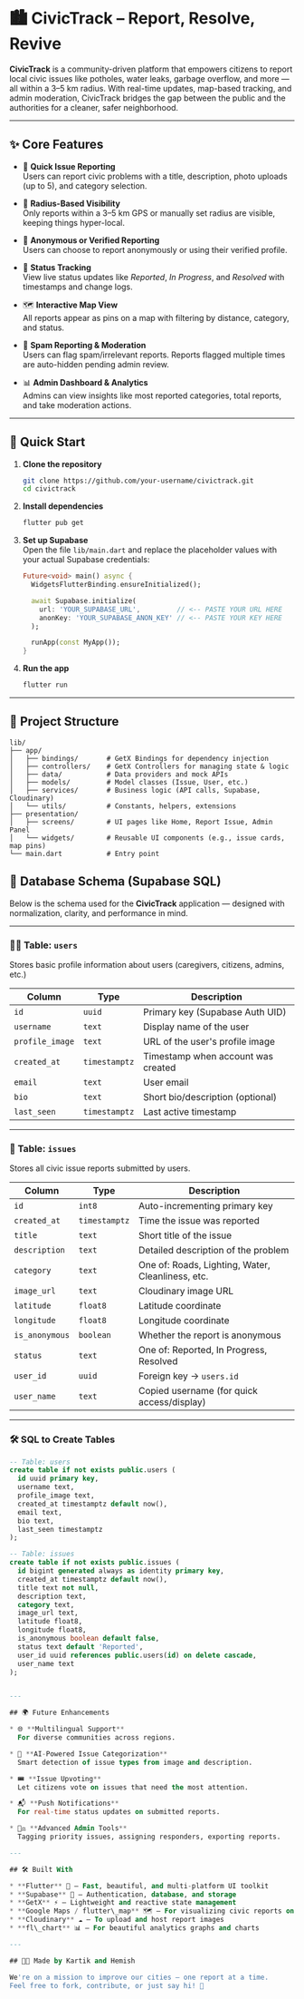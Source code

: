 
# 🏙️ CivicTrack – Report, Resolve, Revive

**CivicTrack** is a community-driven platform that empowers citizens to report local civic issues like potholes, water leaks, garbage overflow, and more — all within a 3–5 km radius. With real-time updates, map-based tracking, and admin moderation, CivicTrack bridges the gap between the public and the authorities for a cleaner, safer neighborhood.

---

## ✨ Core Features

- 🧾 **Quick Issue Reporting**  
  Users can report civic problems with a title, description, photo uploads (up to 5), and category selection.

- 📍 **Radius-Based Visibility**  
  Only reports within a 3–5 km GPS or manually set radius are visible, keeping things hyper-local.

- 👤 **Anonymous or Verified Reporting**  
  Users can choose to report anonymously or using their verified profile.

- 🔔 **Status Tracking**  
  View live status updates like _Reported_, _In Progress_, and _Resolved_ with timestamps and change logs.

- 🗺️ **Interactive Map View**  
  All reports appear as pins on a map with filtering by distance, category, and status.

- 🧼 **Spam Reporting & Moderation**  
  Users can flag spam/irrelevant reports. Reports flagged multiple times are auto-hidden pending admin review.

- 📊 **Admin Dashboard & Analytics**  
  Admins can view insights like most reported categories, total reports, and take moderation actions.

---

## 📲 Quick Start

1. **Clone the repository**
    ```bash
    git clone https://github.com/your-username/civictrack.git
    cd civictrack
    ```

2. **Install dependencies**
    ```bash
    flutter pub get
    ```

3. **Set up Supabase**  
   Open the file `lib/main.dart` and replace the placeholder values with your actual Supabase credentials:

    ```dart
    Future<void> main() async {
      WidgetsFlutterBinding.ensureInitialized();

      await Supabase.initialize(
        url: 'YOUR_SUPABASE_URL',         // <-- PASTE YOUR URL HERE
        anonKey: 'YOUR_SUPABASE_ANON_KEY' // <-- PASTE YOUR KEY HERE
      );

      runApp(const MyApp());
    }
    ```

4. **Run the app**
    ```bash
    flutter run
    ```

---

## 📂 Project Structure

```plaintext
lib/
├── app/
│   ├── bindings/       # GetX Bindings for dependency injection
│   ├── controllers/    # GetX Controllers for managing state & logic
│   ├── data/           # Data providers and mock APIs
│   ├── models/         # Model classes (Issue, User, etc.)
│   ├── services/       # Business logic (API calls, Supabase, Cloudinary)
│   └── utils/          # Constants, helpers, extensions
├── presentation/
│   ├── screens/        # UI pages like Home, Report Issue, Admin Panel
│   └── widgets/        # Reusable UI components (e.g., issue cards, map pins)
└── main.dart           # Entry point
````
## 🧾 Database Schema (Supabase SQL)

Below is the schema used for the **CivicTrack** application — designed with normalization, clarity, and performance in mind.

---

### 🧍‍♂️ Table: `users`

Stores basic profile information about users (caregivers, citizens, admins, etc.)

| Column        | Type        | Description                          |
|---------------|-------------|--------------------------------------|
| `id`          | `uuid`      | Primary key (Supabase Auth UID)      |
| `username`    | `text`      | Display name of the user             |
| `profile_image` | `text`    | URL of the user's profile image      |
| `created_at`  | `timestamptz` | Timestamp when account was created  |
| `email`       | `text`      | User email                           |
| `bio`         | `text`      | Short bio/description (optional)     |
| `last_seen`   | `timestamptz` | Last active timestamp                |

---

### 📍 Table: `issues`

Stores all civic issue reports submitted by users.

| Column         | Type        | Description                                      |
|----------------|-------------|--------------------------------------------------|
| `id`           | `int8`      | Auto-incrementing primary key                   |
| `created_at`   | `timestamptz` | Time the issue was reported                   |
| `title`        | `text`      | Short title of the issue                        |
| `description`  | `text`      | Detailed description of the problem             |
| `category`     | `text`      | One of: Roads, Lighting, Water, Cleanliness, etc. |
| `image_url`    | `text`      | Cloudinary image URL                            |
| `latitude`     | `float8`    | Latitude coordinate                             |
| `longitude`    | `float8`    | Longitude coordinate                            |
| `is_anonymous` | `boolean`   | Whether the report is anonymous                 |
| `status`       | `text`      | One of: Reported, In Progress, Resolved         |
| `user_id`      | `uuid`      | Foreign key → `users.id`                        |
| `user_name`    | `text`      | Copied username (for quick access/display)      |

---

### 🛠️ SQL to Create Tables

```sql
-- Table: users
create table if not exists public.users (
  id uuid primary key,
  username text,
  profile_image text,
  created_at timestamptz default now(),
  email text,
  bio text,
  last_seen timestamptz
);

-- Table: issues
create table if not exists public.issues (
  id bigint generated always as identity primary key,
  created_at timestamptz default now(),
  title text not null,
  description text,
  category text,
  image_url text,
  latitude float8,
  longitude float8,
  is_anonymous boolean default false,
  status text default 'Reported',
  user_id uuid references public.users(id) on delete cascade,
  user_name text
);


---

## 🌍 Future Enhancements

* 🌐 **Multilingual Support**
  For diverse communities across regions.

* 🧠 **AI-Powered Issue Categorization**
  Smart detection of issue types from image and description.

* 🎟️ **Issue Upvoting**
  Let citizens vote on issues that need the most attention.

* 📬 **Push Notifications**
  For real-time status updates on submitted reports.

* 🧑‍⚖️ **Advanced Admin Tools**
  Tagging priority issues, assigning responders, exporting reports.

---

## 🛠️ Built With

* **Flutter** 💙 – Fast, beautiful, and multi-platform UI toolkit
* **Supabase** 🔐 – Authentication, database, and storage
* **GetX** ⚡ – Lightweight and reactive state management
* **Google Maps / flutter\_map** 🗺️ – For visualizing civic reports on the map
* **Cloudinary** ☁️ – To upload and host report images
* **fl\_chart** 📊 – For beautiful analytics graphs and charts

---

## 👨‍💻 Made by Kartik and Hemish

We're on a mission to improve our cities — one report at a time.
Feel free to fork, contribute, or just say hi! 🙌


